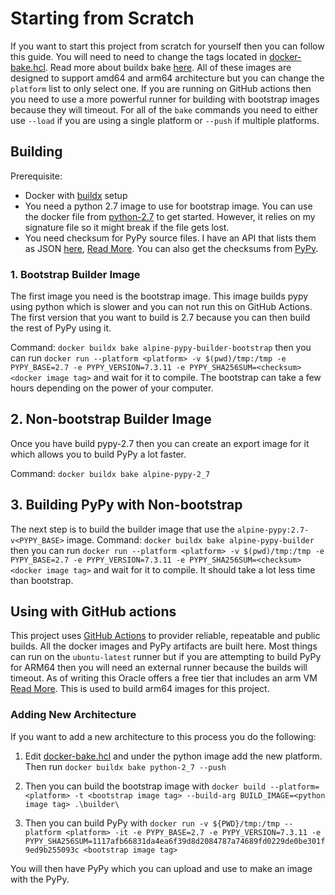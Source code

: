 # Starting from Scratch

If you want to start this project from scratch for yourself then you can follow this guide. You will need to need to change the tags located in [docker-bake.hcl](./docker-bake.hcl). Read more about buildx bake [here](https://docs.docker.com/engine/reference/commandline/buildx_bake/). All of these images are designed to support amd64 and arm64 architecture but you can change the `platform` list to only select one. If you are running on GitHub actions then you need to use a more powerful runner for building with bootstrap images because they will timeout. For all of the `bake` commands you need to either use `--load` if you are using a single platform or `--push` if multiple platforms.

## Building

Prerequisite:

- Docker with [buildx](https://docs.docker.com/engine/reference/commandline/buildx/) setup
- You need a python 2.7 image to use for bootstrap image. You can use the docker file from [python-2.7](./python-2.7/) to get started. However, it relies on my signature file so it might break if the file gets lost.
- You need checksum for PyPy source files. I have an API that lists them as JSON [here](https://api.cyberjake.xyz/pypy/checksums/all), [Read More](https://github.com/Cyb3r-Jak3/workers-serverless-api). You can also get the checksums from [PyPy](https://www.pypy.org/checksums.html).

### 1. Bootstrap Builder Image

The first image you need is the bootstrap image. This image builds pypy using python which is slower and you can not run this on GitHub Actions. The first version that you want to build is 2.7 because you can then build the rest of PyPy using it.

Command: `docker buildx bake alpine-pypy-builder-bootstrap` then you can run `docker run --platform <platform> -v $(pwd)/tmp:/tmp -e PYPY_BASE=2.7 -e PYPY_VERSION=7.3.11 -e PYPY_SHA256SUM=<checksum> <docker image tag>` and wait for it to compile. The bootstrap can take a few hours depending on the power of your computer.

## 2. Non-bootstrap Builder Image

Once you have build pypy-2.7 then you can create an export image for it which allows you to build PyPy a lot faster.

Command: `docker buildx bake alpine-pypy-2_7`

## 3. Building PyPy with Non-bootstrap

The next step is to build the builder image that use the `alpine-pypy:2.7-v<PYPY_BASE>` image.
Command: `docker buildx bake alpine-pypy-builder` then you can run `docker run --platform <platform> -v $(pwd)/tmp:/tmp -e PYPY_BASE=2.7 -e PYPY_VERSION=7.3.11 -e PYPY_SHA256SUM=<checksum> <docker image tag>` and wait for it to compile. It should take a lot less time than bootstrap.

## Using with GitHub actions

This project uses [GitHub Actions](https://docs.github.com/en/actions) to provider reliable, repeatable and public builds. All the docker images and PyPy artifacts are built here. Most things can run on the `ubuntu-latest` runner but if you are attempting to build PyPy for ARM64 then you will need an external runner because the builds will timeout. As of writing this Oracle offers a free tier that includes an arm VM [Read More](https://www.oracle.com/cloud/free/). This is used to build arm64 images for this project.

### Adding New Architecture

If you want to add a new architecture to this process you do the following:

1. Edit [docker-bake.hcl](./docker-bake.hcl) and under the python image add the new platform. Then run `docker buildx bake python-2_7 --push`

2. Then you can build the bootstrap image with `docker build --platform=<platform> -t <bootstrap image tag> --build-arg BUILD_IMAGE=<python image tag> .\builder\`

3. Then you can build PyPy with `docker run -v ${PWD}/tmp:/tmp --platform <platform> -it -e PYPY_BASE=2.7 -e PYPY_VERSION=7.3.11 -e PYPY_SHA256SUM=1117afb66831da4ea6f39d8d2084787a74689fd0229de0be301f9ed9b255093c <bootstrap image tag>`

You will then have PyPy which you can upload and use to make an image with the PyPy.

